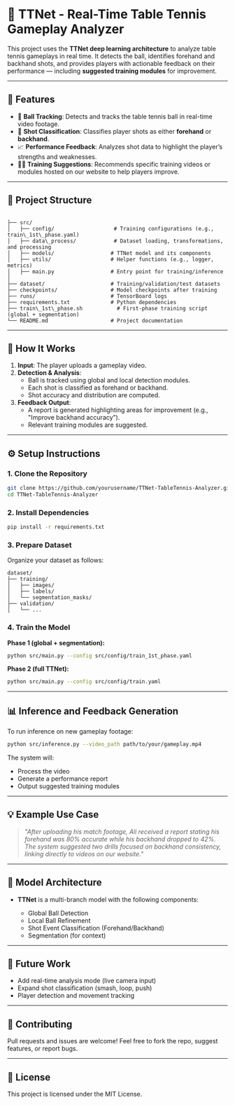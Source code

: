 # 🏓 TTNet - Real-Time Table Tennis Gameplay Analyzer

This project uses the **TTNet deep learning architecture** to analyze table tennis gameplays in real time. It detects the ball, identifies forehand and backhand shots, and provides players with actionable feedback on their performance — including **suggested training modules** for improvement.

---

## 🚀 Features

- 🎯 **Ball Tracking**: Detects and tracks the table tennis ball in real-time video footage.
- 🧠 **Shot Classification**: Classifies player shots as either **forehand** or **backhand**.
- 📈 **Performance Feedback**: Analyzes shot data to highlight the player’s strengths and weaknesses.
- 🏋️‍♂️ **Training Suggestions**: Recommends specific training videos or modules hosted on our website to help players improve.

---

## 📂 Project Structure

```

├── src/
│   ├── config/                   # Training configurations (e.g., train\_1st\_phase.yaml)
│   ├── data\_process/            # Dataset loading, transformations, and processing
│   ├── models/                  # TTNet model and its components
│   ├── utils/                   # Helper functions (e.g., logger, metrics)
│   ├── main.py                  # Entry point for training/inference
│
├── dataset/                     # Training/validation/test datasets
├── checkpoints/                 # Model checkpoints after training
├── runs/                        # TensorBoard logs
├── requirements.txt             # Python dependencies
├── train\_1st\_phase.sh           # First-phase training script (global + segmentation)
└── README.md                    # Project documentation

````

---

## 🧪 How It Works

1. **Input**: The player uploads a gameplay video.
2. **Detection & Analysis**:
   - Ball is tracked using global and local detection modules.
   - Each shot is classified as forehand or backhand.
   - Shot accuracy and distribution are computed.
3. **Feedback Output**:
   - A report is generated highlighting areas for improvement (e.g., "Improve backhand accuracy").
   - Relevant training modules are suggested.

---

## ⚙️ Setup Instructions

### 1. Clone the Repository
```bash
git clone https://github.com/yourusername/TTNet-TableTennis-Analyzer.git
cd TTNet-TableTennis-Analyzer
````

### 2. Install Dependencies

```bash
pip install -r requirements.txt
```

### 3. Prepare Dataset

Organize your dataset as follows:

```
dataset/
├── training/
│   ├── images/
│   ├── labels/
│   └── segmentation_masks/
├── validation/
│   └── ...
```

### 4. Train the Model

**Phase 1 (global + segmentation):**

```bash
python src/main.py --config src/config/train_1st_phase.yaml
```

**Phase 2 (full TTNet):**

```bash
python src/main.py --config src/config/train.yaml
```

---

## 📊 Inference and Feedback Generation

To run inference on new gameplay footage:

```bash
python src/inference.py --video_path path/to/your/gameplay.mp4
```

The system will:

* Process the video
* Generate a performance report
* Output suggested training modules

---

## 💡 Example Use Case

> *"After uploading his match footage, Ali received a report stating his forehand was 80% accurate while his backhand dropped to 42%. The system suggested two drills focused on backhand consistency, linking directly to videos on our website."*

---

## 🧠 Model Architecture

* **TTNet** is a multi-branch model with the following components:

  * Global Ball Detection
  * Local Ball Refinement
  * Shot Event Classification (Forehand/Backhand)
  * Segmentation (for context)

---

## 📌 Future Work

* Add real-time analysis mode (live camera input)
* Expand shot classification (smash, loop, push)
* Player detection and movement tracking

---

## 🤝 Contributing

Pull requests and issues are welcome! Feel free to fork the repo, suggest features, or report bugs.

---

## 📜 License

This project is licensed under the MIT License.
```
